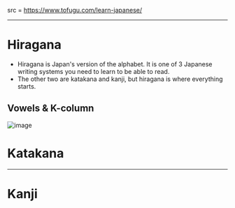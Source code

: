 src = https://www.tofugu.com/learn-japanese/

---

# Hiragana

- Hiragana is Japan's version of the alphabet. It is one of 3 Japanese writing systems you need to learn to be able to read.
- The other two are katakana and kanji, but hiragana is where everything starts.

## Vowels & K-column

![image](https://github.com/user-attachments/assets/c42f19b9-bb7b-4cd1-9e38-c23f8c559bd7)


# Katakana

---

# Kanji
